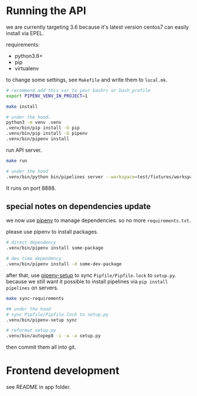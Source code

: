 # Running the API

we are currently targeting 3.6 because it's latest version centos7 can easily install via EPEL.

requirements:
- python3.6+
- pip
- virtualenv

to change some settings, see `Makefile` and write them to `local.mk`.

```sh
# recommend add this var to your bashrc or bash_profile
export PIPENV_VENV_IN_PROJECT=1

make install

# under the hood.
python3 -m venv .venv
.venv/bin/pip install -U pip
.venv/bin/pip install -U pipenv
.venv/bin/pipenv install
```

run API server.

```sh
make run

# under the hood
.venv/bin/python bin/pipelines server --workspace=test/fixtures/workspace --host 0.0.0.0
```

It runs on port 8888.

## special notes on dependencies update

we now use [pipenv](https://pipenv.pypa.io/en/latest/) to manage dependencies. so no more `requirements.txt`.

please use pipenv to install packages.

```sh
# direct dependency
.venv/bin/pipenv install some-package

# dev time dependency
.venv/bin/pipenv install -d some-dev-package
```

after that, use [pipenv-setup](https://github.com/Madoshakalaka/pipenv-setup) to sync `Pipfile/Pipfile.lock` to `setup.py`. because we still want it
possible to install pipelines via `pip install pipelines` on servers.

```sh
make sync-requirements

## under the hood
# sync Pipfile/Pipfile.lock to setup.py
.venv/bin/pipenv-setup sync

# reformat setup.py
.venv/bin/autopep8 -i -a -a setup.py
```

then commit them all into git.

# Frontend development

see README in app folder.
